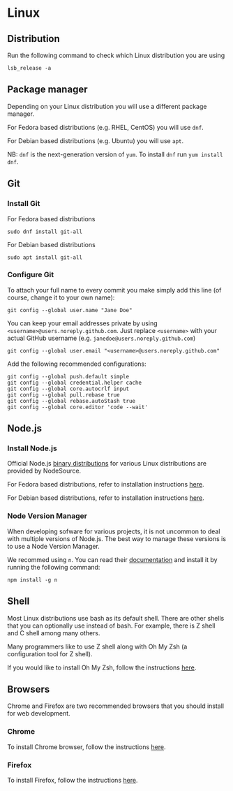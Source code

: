 # Linux

## Distribution

Run the following command to check which Linux distribution you are using

```
lsb_release -a
```

## Package manager

Depending on your Linux distribution you will use a different package manager.

For Fedora based distributions (e.g. RHEL, CentOS) you will use `dnf`.

For Debian based distributions (e.g. Ubuntu) you will use `apt`.

NB: `dnf` is the next-generation version of `yum`. To install `dnf` run `yum install dnf`.

## Git

### Install Git

For Fedora based distributions

```
sudo dnf install git-all
```

For Debian based distributions

```
sudo apt install git-all
```

### Configure Git

To attach your full name to every commit you make simply add this line (of course, change it to your own name):

```
git config --global user.name "Jane Doe"
```

You can keep your email addresses private by using `<username>@users.noreply.github.com`. Just replace `<username>` with your actual GitHub username (e.g. `janedoe@users.noreply.github.com`)

```
git config --global user.email "<username>@users.noreply.github.com"
```

Add the following recommended configurations:

```
git config --global push.default simple
git config --global credential.helper cache
git config --global core.autocrlf input
git config --global pull.rebase true
git config --global rebase.autoStash true
git config --global core.editor 'code --wait'
```

## Node.js

### Install Node.js

Official Node.js [binary distributions](https://github.com/nodesource/distributions) for various Linux distributions are provided by NodeSource.

For Fedora based distributions, refer to installation instructions [here](https://github.com/nodesource/distributions/blob/master/README.md#rpminstall).

For Debian based distributions, refer to installation instructions [here](https://github.com/nodesource/distributions/blob/master/README.md#debinstall).

### Node Version Manager

When developing sofware for various projects, it is not uncommon to deal with multiple versions of Node.js. The best way to manage these versions is to use a Node Version Manager.

We recommed using `n`. You can read their [documentation](https://github.com/tj/n) and install it by running the following command:

```
npm install -g n
```

## Shell

Most Linux distributions use bash as its default shell. There are other shells that you can optionally use instead of bash. For example, there is Z shell and C shell among many others.

Many programmers like to use Z shell along with Oh My Zsh (a configuration tool for Z shell).

If you would like to install Oh My Zsh, follow the instructions [here](https://thoughtworks-jumpstart.gitbook.io/jumpstart/machine-setup/mac#install-oh-my-zsh).

## Browsers

Chrome and Firefox are two recommended browsers that you should install for web development.

### Chrome

To install Chrome browser, follow the instructions [here](https://support.google.com/chrome/answer/95346?co=GENIE.Platform%3DDesktop&hl=en).

### Firefox

To install Firefox, follow the instructions [here](https://support.mozilla.org/en-US/kb/install-firefox-linux).
